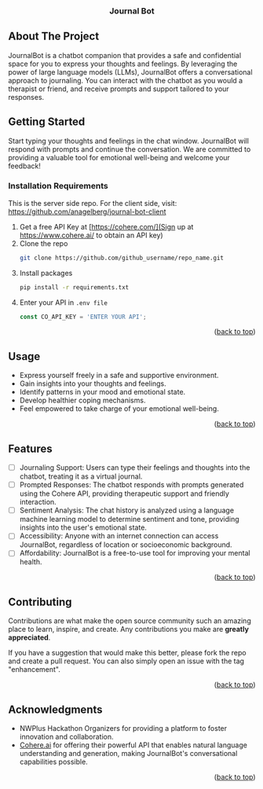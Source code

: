 <h3 align="center">Journal Bot</h3>


<!-- ABOUT THE PROJECT -->
## About The Project

JournalBot is a chatbot companion that provides a safe and confidential space for you to express your thoughts and feelings.  By leveraging the power of large language models (LLMs), JournalBot offers a conversational approach to journaling.  You can interact with the chatbot as you would a therapist or friend, and receive prompts and support tailored to your responses. 


<!-- GETTING STARTED -->
## Getting Started

Start typing your thoughts and feelings in the chat window.
JournalBot will respond with prompts and continue the conversation.
We are committed to providing a valuable tool for emotional well-being and welcome your feedback!

<!-- Installation Requirements -->
### Installation Requirements

This is the server side repo. For the client side, visit: https://github.com/anagelberg/journal-bot-client

1. Get a free API Key at [https://cohere.com/](Sign up at https://www.cohere.ai/ to obtain an API key)
2. Clone the repo
   ```sh
   git clone https://github.com/github_username/repo_name.git
   ```
3. Install packages
   ```sh
   pip install -r requirements.txt
   ```
4. Enter your API in `.env file`
   ```js
   const CO_API_KEY = 'ENTER YOUR API';
   ```

<p align="right">(<a href="#readme-top">back to top</a>)</p>



<!-- USAGE EXAMPLES -->
## Usage

* Express yourself freely in a safe and supportive environment.
* Gain insights into your thoughts and feelings.
* Identify patterns in your mood and emotional state.
* Develop healthier coping mechanisms.
* Feel empowered to take charge of your emotional well-being.


<p align="right">(<a href="#readme-top">back to top</a>)</p>



<!-- Features -->
## Features

- [ ] Journaling Support: Users can type their feelings and thoughts into the chatbot, treating it as a virtual journal.
- [ ] Prompted Responses: The chatbot responds with prompts generated using the Cohere API, providing therapeutic support and friendly interaction.
- [ ] Sentiment Analysis: The chat history is analyzed using a language machine learning model to determine sentiment and tone, providing insights into the user's emotional state.
- [ ] Accessibility: Anyone with an internet connection can access JournalBot, regardless of location or socioeconomic background.
- [ ] Affordability: JournalBot is a free-to-use tool for improving your mental health.

<p align="right">(<a href="#readme-top">back to top</a>)</p>



<!-- CONTRIBUTING -->
## Contributing

Contributions are what make the open source community such an amazing place to learn, inspire, and create. Any contributions you make are **greatly appreciated**.

If you have a suggestion that would make this better, please fork the repo and create a pull request. You can also simply open an issue with the tag "enhancement".


<p align="right">(<a href="#readme-top">back to top</a>)</p>


<!-- ACKNOWLEDGMENTS -->
## Acknowledgments

* NWPlus Hackathon Organizers for providing a platform to foster innovation and collaboration.
* [Cohere.ai](https://www.cohere.ai/) for offering their powerful API that enables natural language understanding and generation, making JournalBot's conversational capabilities possible.

<p align="right">(<a href="#readme-top">back to top</a>)</p>


